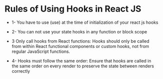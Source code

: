   # Rules of Using Hooks in React JS

- 1- You have to use (use) at the time of initialization of your react js hooks

- 2- You can not use your state hooks in any function or block scope

- 3 Only call hooks from React functions: Hooks should only be called from within React functional components or custom hooks, not from regular JavaScript functions.

- 4- Hooks must follow the same order: Ensure that hooks are called in the same order on every render to preserve the state between renders correctly
